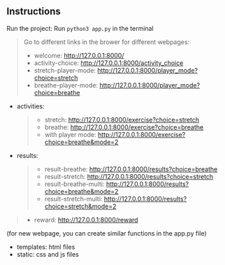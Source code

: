 ## Instructions

Run the project:
Run `python3 app.py` in the terminal
> Go to different links in the brower for different webpages:
> - welcome: http://127.0.0.1:8000/
> - activity-choice: http://127.0.0.1:8000/activity_choice
> - stretch-player-mode: http://127.0.0.1:8000/player_mode?choice=stretch
> - breathe-player-mode: http://127.0.0.1:8000/player_mode?choice=breathe
- activities:
    >   - stretch: http://127.0.0.1:8000/exercise?choice=stretch
    >   - breathe: http://127.0.0.1:8000/exercise?choice=breathe 
    >   - with player mode: http://127.0.0.1:8000/exercise?choice=breathe&mode=2
- results:
    >  - result-breathe: http://127.0.0.1:8000/results?choice=breathe
    >  - result-stretch: http://127.0.0.1:8000/results?choice=stretch
    >  - result-breathe-multi: http://127.0.0.1:8000/results?choice=breathe&mode=2
    >  - result-stretch-multi: http://127.0.0.1:8000/results?choice=stretch&mode=2
> - reward: http://127.0.0.1:8000/reward

(for new webpage, you can create similar functions in the app.py file)

- templates: html files
- static: css and js files
